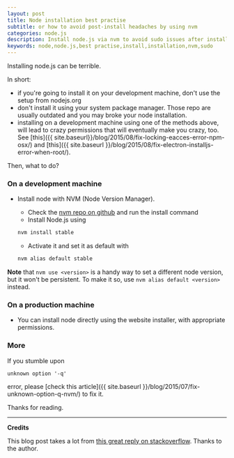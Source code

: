 ```yaml
---
layout: post
title: Node installation best practise
subtitle: or how to avoid post-install headaches by using nvm
categories: node.js
description: Install node.js via nvm to avoid sudo issues after installation
keywords: node,node.js,best practise,install,installation,nvm,sudo
---
```


Installing node.js can be terrible.

In short:

- if you're going to install it on your development machine, don't use the setup from nodejs.org
- don't install it using your system package manager. Those repo are usually outdated and you may broke your node installation.
- installing on a development machine using one of the methods above, will lead to crazy permissions that will eventually make you crazy, too. See [this]({{ site.baseurl}}/blog/2015/08/fix-locking-eacces-error-npm-osx/) and [this]({{ site.baseurl }}/blog/2015/08/fix-electron-installjs-error-when-root/).

Then, what to do?

### On a development machine

- Install node with NVM (Node Version Manager). 
  - Check the [nvm repo on github](https://github.com/creationix/nvm) and run the install command
  - Install Node.js using
  
  ```sh
  nvm install stable
  ```
  
  - Activate it and set it as default with

  ```sh
  nvm alias default stable
  ```

**Note** that ```nvm use <version>``` is a handy way to set a different node version, but it won't be persistent. To make it so, use ```nvm alias default <version>``` instead.

### On a production machine

- You can install node directly using the website installer, with appropriate permissions.

### More

If you stumble upon 

```text
unknown option '-q'
```

error, please [check this article]({{ site.baseurl }}/blog/2015/07/fix-unknown-option-q-nvm/) to fix it.

Thanks for reading.

---
**Credits**

This blog post takes a lot from [this great reply on stackoverflow](http://stackoverflow.com/questions/16151018/npm-throws-error-without-sudo). Thanks to the author.
